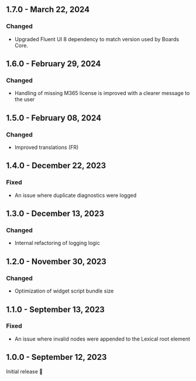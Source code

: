 ## 1.7.0 - March 22, 2024

### Changed
- Upgraded Fluent UI 8 dependency to match version used by Boards Core.

## 1.6.0 - February 29, 2024

### Changed
- Handling of missing M365 license is improved with a clearer message to the user

## 1.5.0 - February 08, 2024

### Changed
- Improved translations (FR)

## 1.4.0 - December 22, 2023

### Fixed
- An issue where duplicate diagnostics were logged

## 1.3.0 - December 13, 2023

### Changed
- Internal refactoring of logging logic


## 1.2.0 - November 30, 2023

### Changed
- Optimization of widget script bundle size

## 1.1.0 - September 13, 2023

### Fixed
- An issue where invalid nodes were appended to the Lexical root element

## 1.0.0 - September 12, 2023

Initial release 🚀

